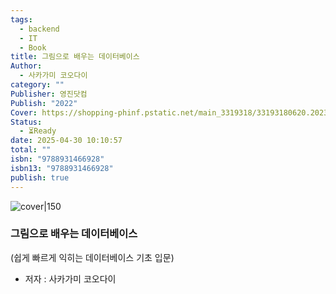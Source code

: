 ```yaml
---
tags:
  - backend
  - IT
  - Book
title: 그림으로 배우는 데이터베이스
Author:
  - 사카가미 코오다이
category: ""
Publisher: 영진닷컴
Publish: "2022"
Cover: https://shopping-phinf.pstatic.net/main_3319318/33193180620.20230718120926.jpg
Status:
  - ⏳Ready
date: 2025-04-30 10:10:57
total: ""
isbn: "9788931466928"
isbn13: "9788931466928"
publish: true
---
```


![cover|150](https://shopping-phinf.pstatic.net/main_3319318/33193180620.20230718120926.jpg)
###  그림으로 배우는 데이터베이스
(쉽게 빠르게 익히는 데이터베이스 기초 입문)    
- 저자 : 사카가미 코오다이



### 